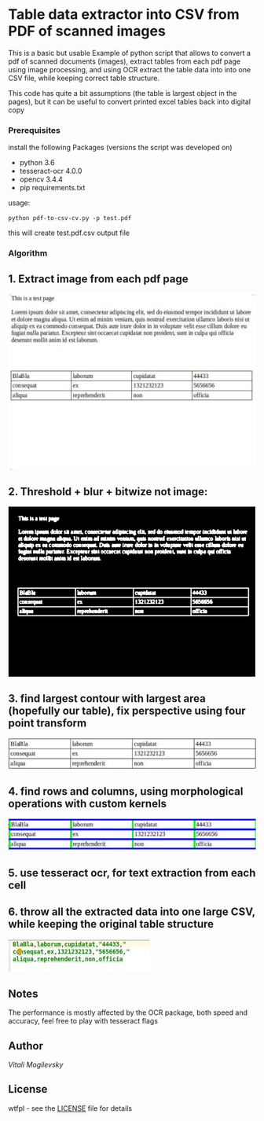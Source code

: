 # Table data extractor into CSV from PDF of scanned images
This is a basic but usable Example of python script that allows to convert a pdf of scanned documents (images), 
extract tables from each pdf page using image processing,
and using OCR extract the table data into into one CSV file, while keeping correct table structure.

This code has quite a bit assumptions (the table is largest object in the pages),
but it can be useful to convert printed excel tables back into digital copy


### Prerequisites

install the following Packages (versions the script was developed on)

* python 3.6 
* tesseract-ocr 4.0.0
* opencv 3.4.4
* pip requirements.txt

usage:
```
python pdf-to-csv-cv.py -p test.pdf
```

this will create test.pdf.csv output file

### Algorithm


## 1. Extract image from each pdf page
   ![original](images/original.jpg)

## 2. Threshold + blur + bitwize not  image:
   ![thresholded](images/thresholded.jpg)

## 3. find largest contour with largest area (hopefully our table), fix perspective using four point transform
   ![extracted](images/extracted.jpg)

## 4. find rows and columns, using morphological operations with custom kernels
   ![horizontal_vertical_contours](images/horizontal_vertical_contours.jpg)

## 5. use tesseract ocr, for text extraction from each cell

## 6. throw all the extracted data into one large CSV, while keeping the original table structure
   ![result](images/result.jpg)
   
## Notes
   The performance is mostly affected by the OCR package, both speed and accuracy, feel free to play with tesseract flags  

## Author
  *Vitali Mogilevsky*
  
## License
   wtfpl - see the [LICENSE](LICENSE) file for details

    